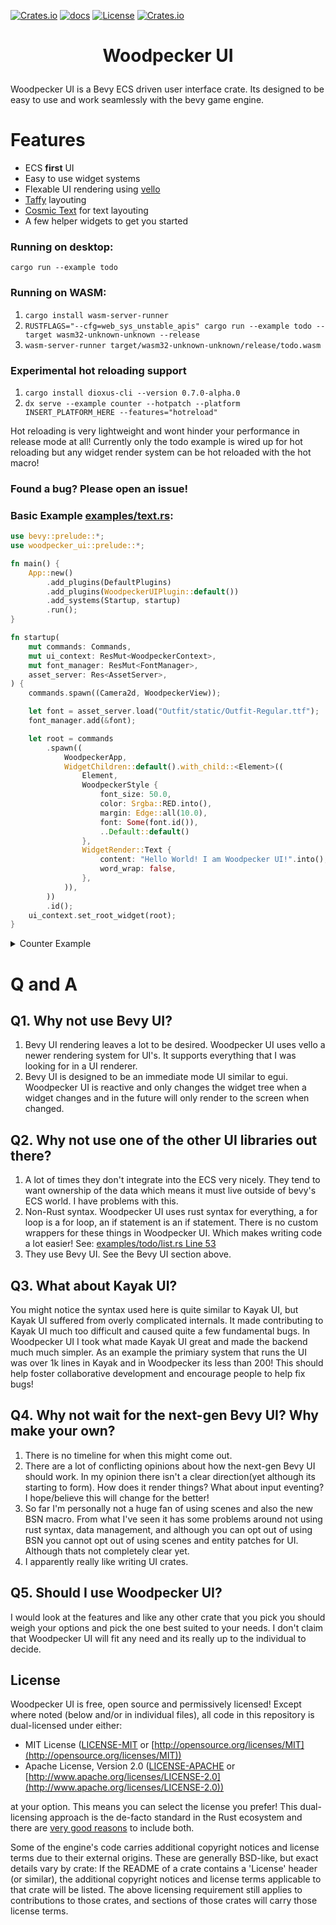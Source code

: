 [![Crates.io](https://img.shields.io/crates/v/woodpecker_ui)](https://crates.io/crates/woodpecker_ui)
[![docs](https://docs.rs/woodpecker_ui/badge.svg)](https://docs.rs/woodpecker_ui/)
[![License](https://img.shields.io/badge/license-MIT%2FApache-blue.svg)](https://github.com/StarArawn/woodpecker_ui#license)
[![Crates.io](https://img.shields.io/crates/d/woodpecker_ui)](https://crates.io/crates/woodpecker_ui)

<h1>
    <p align="center">
    Woodpecker UI
    <p>
</h1>

Woodpecker UI is a Bevy ECS driven user interface crate. Its designed to be easy to use and work seamlessly with the bevy game engine.

# Features
  - ECS **first** UI
  - Easy to use widget systems
  - Flexable UI rendering using [vello](https://github.com/linebender/bevy_vello)
  - [Taffy](https://github.com/DioxusLabs/taffy) layouting
  - [Cosmic Text](https://github.com/pop-os/cosmic-text) for text layouting
  - A few helper widgets to get you started


### Running on desktop:
`cargo run --example todo`

### Running on WASM:
1. `cargo install wasm-server-runner`
2. `RUSTFLAGS="--cfg=web_sys_unstable_apis" cargo run --example todo --target wasm32-unknown-unknown --release`
3. `wasm-server-runner target/wasm32-unknown-unknown/release/todo.wasm`

### Experimental hot reloading support
1. `cargo install dioxus-cli --version 0.7.0-alpha.0`
2. `dx serve --example counter --hotpatch --platform INSERT_PLATFORM_HERE --features="hotreload"`

Hot reloading is very lightweight and wont hinder your performance in release mode at all! Currently only the todo example is wired up for hot reloading but any widget render system can be hot reloaded with the hot macro!

### Found a bug? Please open an issue!

### Basic Example [examples/text.rs](examples/text.rs):
```rust
use bevy::prelude::*;
use woodpecker_ui::prelude::*;

fn main() {
    App::new()
        .add_plugins(DefaultPlugins)
        .add_plugins(WoodpeckerUIPlugin::default())
        .add_systems(Startup, startup)
        .run();
}

fn startup(
    mut commands: Commands,
    mut ui_context: ResMut<WoodpeckerContext>,
    mut font_manager: ResMut<FontManager>,
    asset_server: Res<AssetServer>,
) {
    commands.spawn((Camera2d, WoodpeckerView));

    let font = asset_server.load("Outfit/static/Outfit-Regular.ttf");
    font_manager.add(&font);

    let root = commands
        .spawn((
            WoodpeckerApp,
            WidgetChildren::default().with_child::<Element>((
                Element,
                WoodpeckerStyle {
                    font_size: 50.0,
                    color: Srgba::RED.into(),
                    margin: Edge::all(10.0),
                    font: Some(font.id()),
                    ..Default::default()
                },
                WidgetRender::Text {
                    content: "Hello World! I am Woodpecker UI!".into(),
                    word_wrap: false,
                },
            )),
        ))
        .id();
    ui_context.set_root_widget(root);
}
```

<details>
    <summary>Counter Example</summary>
    
```rust
use bevy::prelude::*;
use woodpecker_ui::prelude::*;

#[derive(Component, PartialEq, Default, Debug, Clone)]
pub struct CounterState {
    count: u32,
}

#[derive(Widget, Component, Reflect, PartialEq, Default, Debug, Clone)]
#[auto_update(render)]
#[props(CounterWidget)]
#[state(CounterState)]
#[require(WoodpeckerStyle, WidgetChildren)]
pub struct CounterWidget {
    initial_count: u32,
}

fn render(
    current_widget: Res<CurrentWidget>,
    mut commands: Commands,
    mut query: Query<(&CounterWidget, &mut WidgetChildren)>,
    state_query: Query<&CounterState>,
    mut hooks: ResMut<HookHelper>,
) {
    let Ok((widget, mut children)) = query.get_mut(**current_widget) else {
        return;
    };

    let state_entity = hooks.use_state(
        &mut commands,
        *current_widget,
        CounterState {
            count: widget.initial_count,
        },
    );

    let Ok(state) = state_query.get(state_entity) else {
        return;
    };

    // Dereference so we don't move the reference into the on click closure.
    let current_widget = *current_widget;
    *children = WidgetChildren::default().with_child::<Element>((
        Element,
        WoodpeckerStyle {
            width: Units::Percentage(100.0),
            flex_direction: WidgetFlexDirection::Column,
            justify_content: Some(WidgetAlignContent::Center),
            align_items: Some(WidgetAlignItems::Center),
            ..Default::default()
        },
        WidgetChildren::default()
            .with_child::<Element>((
                Element,
                WoodpeckerStyle {
                    font_size: 50.0,
                    margin: Edge::all(10.0),
                    ..Default::default()
                },
                WidgetRender::Text {
                    content: format!("Current Count: {}", state.count),
                    word_wrap: false,
                },
            ))
            .with_child::<WButton>((
                WButton,
                WidgetChildren::default().with_child::<Element>((
                    Element,
                    WoodpeckerStyle {
                        font_size: 14.0,
                        margin: Edge::all(10.0),
                        ..Default::default()
                    },
                    WidgetRender::Text {
                        content: "Increase Count".into(),
                        word_wrap: false,
                    },
                )),
            ))
            .with_observe(
                current_widget,
                move |_: Trigger<Pointer<Click>>, mut query: Query<&mut CounterState>| {
                    let Ok(mut state) = query.get_mut(state_entity) else {
                        return;
                    };
                    state.count += 1;
                },
            ),
    ));

    children.apply(current_widget.as_parent());
}

fn main() {
    App::new()
        .add_plugins(DefaultPlugins)
        .add_plugins(WoodpeckerUIPlugin::default())
        .add_systems(Startup, startup)
        .register_widget::<CounterWidget>()
        .run();
}

fn startup(
    mut commands: Commands,
    mut ui_context: ResMut<WoodpeckerContext>,
    mut font_manager: ResMut<FontManager>,
    asset_server: Res<AssetServer>,
) {
    commands.spawn((Camera2d, WoodpeckerView));

    let font = asset_server.load("Outfit/static/Outfit-Regular.ttf");
    font_manager.add(&font);

    let root = commands
        .spawn((
            WoodpeckerApp,
            WidgetChildren::default().with_child::<CounterWidget>((
                CounterWidget { initial_count: 0 },
                WoodpeckerStyle {
                    width: Units::Percentage(100.0),
                    ..Default::default()
                },
            )),
        ))
        .id();
    ui_context.set_root_widget(root);
}
```
</details>


# Q and A

## Q1. Why not use Bevy UI?
  1. Bevy UI rendering leaves a lot to be desired. Woodpecker UI uses vello a newer rendering system for UI's. It supports everything that I was looking for in a UI renderer.
  2. Bevy UI is designed to be an immediate mode UI similar to egui. Woodpecker UI is reactive and only changes the widget tree when a widget changes and in the future will only render to the screen when changed.

## Q2. Why not use one of the other UI libraries out there?
  1. A lot of times they don't integrate into the ECS very nicely. They tend to want ownership of the data which means it must live outside of bevy's ECS world. I have problems with this.
  2. Non-Rust syntax. Woodpecker UI uses rust syntax for everything, a for loop is a for loop, an if statement is an if statement. There is no custom wrappers for these things in Woodpecker UI. Which makes writing code a lot easier! See: [examples/todo/list.rs Line 53](https://github.com/StarArawn/woodpecker_ui/tree/main/examples/todo/list.rs#L53)
  3. They use Bevy UI. See the Bevy UI section above.

## Q3. What about Kayak UI?
You might notice the syntax used here is quite similar to Kayak UI, but Kayak UI suffered from overly complicated internals. It made contributing to Kayak UI much too difficult and caused quite a few fundamental bugs. In Woodpecker UI I took what made Kayak UI great and made the backend much much simpler. As an example the primiary system that runs the UI was over 1k lines in Kayak and in Woodpecker its less than 200! This should help foster collaborative development and encourage people to help fix bugs!

## Q4. Why not wait for the next-gen Bevy UI? Why make your own?
  1. There is no timeline for when this might come out.
  2. There are a lot of conflicting opinions about how the next-gen Bevy UI should work. In my opinion there isn't a clear direction(yet although its starting to form). How does it render things? What about input eventing? I hope/believe this will change for the better!
  3. So far I'm personally not a huge fan of using scenes and also the new BSN macro. From what I've seen it has some problems around not using rust syntax, data management, and although you can opt out of using BSN you cannot opt out of using scenes and entity patches for UI. Although thats not completely clear yet.
  4. I apparently really like writing UI crates.

## Q5. Should I use Woodpecker UI?
I would look at the features and like any other crate that you pick you should weigh your options and pick the one best suited to your needs. I don't claim that Woodpecker UI will fit any need and its really up to the individual to decide.

## License

Woodpecker UI is free, open source and permissively licensed!
Except where noted (below and/or in individual files), all code in this repository is dual-licensed under either:

* MIT License ([LICENSE-MIT](LICENSE-MIT) or [http://opensource.org/licenses/MIT](http://opensource.org/licenses/MIT))
* Apache License, Version 2.0 ([LICENSE-APACHE](LICENSE-APACHE) or [http://www.apache.org/licenses/LICENSE-2.0](http://www.apache.org/licenses/LICENSE-2.0))

at your option.
This means you can select the license you prefer!
This dual-licensing approach is the de-facto standard in the Rust ecosystem and there are [very good reasons](https://github.com/bevyengine/bevy/issues/2373) to include both.

Some of the engine's code carries additional copyright notices and license terms due to their external origins.
These are generally BSD-like, but exact details vary by crate:
If the README of a crate contains a 'License' header (or similar), the additional copyright notices and license terms applicable to that crate will be listed.
The above licensing requirement still applies to contributions to those crates, and sections of those crates will carry those license terms.
